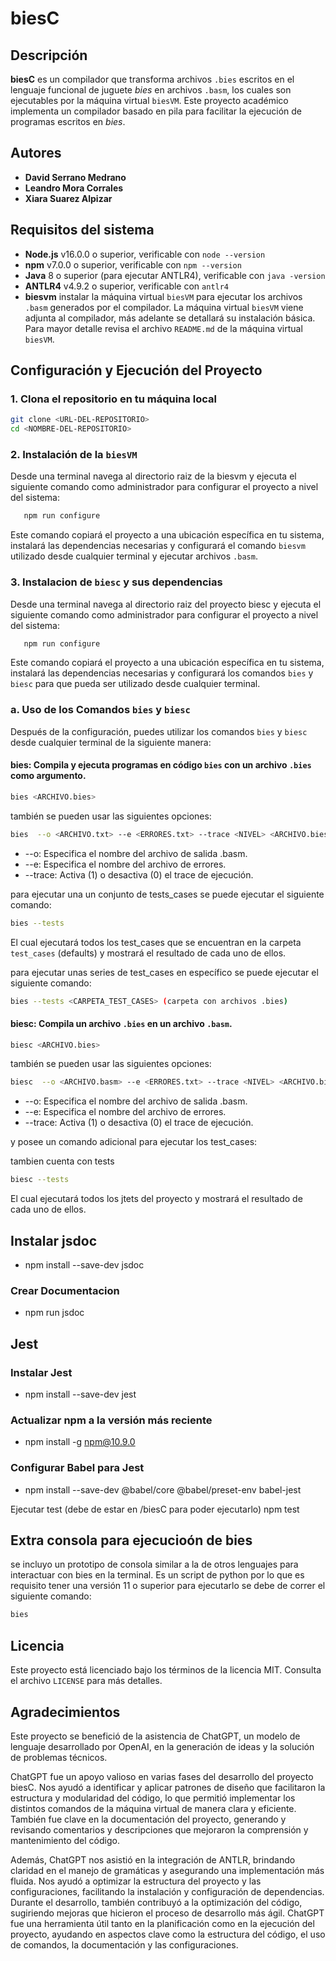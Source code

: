 # biesC

## Descripción

**biesC** es un compilador que transforma archivos `.bies` escritos en el lenguaje funcional de juguete *bies* en archivos `.basm`, los cuales son ejecutables por la máquina virtual `biesVM`. Este proyecto académico implementa un compilador basado en pila para facilitar la ejecución de programas escritos en *bies*.

## Autores

- **David Serrano Medrano**
- **Leandro Mora Corrales**
- **Xiara Suarez Alpizar**

## Requisitos del sistema

- **Node.js** v16.0.0 o superior, verificable con `node --version` 
- **npm** v7.0.0 o superior, verificable con `npm --version`
- **Java** 8 o superior (para ejecutar ANTLR4), verificable con `java -version`
- **ANTLR4** v4.9.2 o superior, verificable con `antlr4`
- **biesvm** instalar la máquina virtual `biesVM` para ejecutar los archivos `.basm` generados por el compilador. La máquina virtual `biesVM` viene adjunta al compilador, más adelante se detallará su instalación básica. Para mayor detalle revisa el archivo `README.md` de la máquina virtual `biesVM`.


## Configuración y Ejecución del Proyecto

### 1. Clona el repositorio en tu máquina local
```bash
git clone <URL-DEL-REPOSITORIO>
cd <NOMBRE-DEL-REPOSITORIO>
```

### 2. Instalación de la `biesVM`
Desde una terminal navega al directorio raiz de la biesvm y ejecuta el siguiente comando como administrador para configurar el proyecto a nivel del sistema:
```bash
   npm run configure
```
Este comando copiará el proyecto a una ubicación específica en tu sistema, instalará las dependencias necesarias y configurará el comando `biesvm` utilizado desde cualquier terminal y ejecutar archivos `.basm`.

### 3. Instalacion de `biesc` y sus dependencias
Desde una terminal navega al directorio raiz del proyecto biesc y ejecuta el siguiente comando como administrador para configurar el proyecto a nivel del sistema:

```bash
   npm run configure
```
Este comando copiará el proyecto a una ubicación específica en tu sistema, instalará las dependencias necesarias y configurará los comandos `bies` y `biesc` para que pueda ser utilizado desde cualquier terminal.

### a. Uso de los Comandos `bies` y `biesc`
Después de la configuración, puedes utilizar los comandos `bies` y `biesc` desde cualquier terminal de la siguiente manera:

#### **bies**: Compila y ejecuta programas en código `bies` con un archivo `.bies` como argumento.
```bash
bies <ARCHIVO.bies>
```
también se pueden usar las siguientes opciones:
```bash
bies  --o <ARCHIVO.txt> --e <ERRORES.txt> --trace <NIVEL> <ARCHIVO.bies>
```
- --o: Especifica el nombre del archivo de salida .basm.
- --e: Especifica el nombre del archivo de errores.
- --trace: Activa (1) o desactiva (0) el trace de ejecución.

para ejecutar una un conjunto de tests_cases se puede ejecutar el siguiente comando:
```bash
bies --tests
```
El cual ejecutará todos los test_cases que se encuentran en la carpeta `test_cases` (defaults) y mostrará el resultado de cada uno de ellos. 

para ejecutar unas series de test_cases en específico se puede ejecutar el siguiente comando:
```bash
bies --tests <CARPETA_TEST_CASES> (carpeta con archivos .bies)
```

#### **biesc**: Compila un archivo `.bies` en un archivo `.basm`.
```bash
biesc <ARCHIVO.bies>
```
también se pueden usar las siguientes opciones:
```bash
biesc  --o <ARCHIVO.basm> --e <ERRORES.txt> --trace <NIVEL> <ARCHIVO.bies>
```
- --o: Especifica el nombre del archivo de salida .basm.
- --e: Especifica el nombre del archivo de errores.
- --trace: Activa (1) o desactiva (0) el trace de ejecución.

y posee un comando adicional para ejecutar los test_cases:

tambien cuenta con tests
```bash
biesc --tests 
```
El cual ejecutará todos los jtets del proyecto y mostrará el resultado de cada uno de ellos.

## Instalar jsdoc
- npm install --save-dev jsdoc

### Crear Documentacion
- npm run jsdoc


## Jest
### Instalar Jest
- npm install --save-dev jest

### Actualizar npm a la versión más reciente
- npm install -g npm@10.9.0

### Configurar Babel para Jest
- npm install --save-dev @babel/core @babel/preset-env babel-jest

Ejecutar test (debe de estar en /biesC para poder ejecutarlo)
npm test

## Extra consola para ejecucioón de bies
se incluyo un prototipo de consola similar a la de otros lenguajes para interactuar con bies en la terminal.
Es un script de python por lo que es requisito tener una versión 11 o superior
para ejecutarlo se debe de correr el siguiente comando:
```bash
bies
```


## Licencia

Este proyecto está licenciado bajo los términos de la licencia MIT. Consulta el archivo `LICENSE` para más detalles.

## Agradecimientos

Este proyecto se benefició de la asistencia de ChatGPT, un modelo de lenguaje desarrollado por OpenAI, en la generación de ideas y la solución de problemas técnicos.

ChatGPT fue un apoyo valioso en varias fases del desarrollo del proyecto biesC. Nos ayudó a identificar y aplicar patrones de diseño que facilitaron la estructura y modularidad del código, lo que permitió implementar los distintos comandos de la máquina virtual de manera clara y eficiente. También fue clave en la documentación del proyecto, generando y revisando comentarios y descripciones que mejoraron la comprensión y mantenimiento del código.

Además, ChatGPT nos asistió en la integración de ANTLR, brindando claridad en el manejo de gramáticas y asegurando una implementación más fluida. Nos ayudó a optimizar la estructura del proyecto y las configuraciones, facilitando la instalación y configuración de dependencias. Durante el desarrollo, también contribuyó a la optimización del código, sugiriendo mejoras que hicieron el proceso de desarrollo más ágil. ChatGPT fue una herramienta útil tanto en la planificación como en la ejecución del proyecto, ayudando en aspectos clave como la estructura del código, el uso de comandos, la documentación y las configuraciones.

